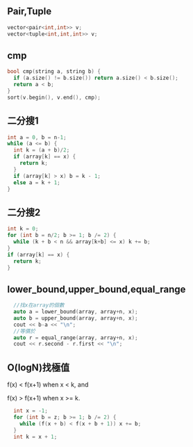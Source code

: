 ## Pair,Tuple
```cpp
vector<pair<int,int>> v;
vector<tuple<int,int,int>> v;
```
## cmp
```cpp
bool cmp(string a, string b) {
  if (a.size() != b.size()) return a.size() < b.size();
  return a < b;
}
sort(v.begin(), v.end(), cmp);
```
## 二分搜1
```cpp
int a = 0, b = n-1;
while (a <= b) {
  int k = (a + b)/2;
  if (array[k] == x) {
    return k;
  }
  if (array[k] > x) b = k - 1;
  else a = k + 1;
}
```
## 二分搜2
```cpp
int k = 0;
for (int b = n/2; b >= 1; b /= 2) {
  while (k + b < n && array[k+b] <= x) k += b;
}
if (array[k] == x) {
  return k;
}
```
## lower_bound,upper_bound,equal_range
```cpp
  //找x在array的個數
  auto a = lower_bound(array, array+n, x);
  auto b = upper_bound(array, array+n, x);
  cout << b-a << "\n";
  //等價於
  auto r = equal_range(array, array+n, x);
  cout << r.second - r.first << "\n";
```
## O(logN)找極值
f(x) < f(x+1) when x < k, and

f(x) > f(x+1) when x >= k.
```cpp
  int x = -1;
  for (int b = z; b >= 1; b /= 2) {
    while (f(x + b) < f(x + b + 1)) x += b;
  }
  int k = x + 1;
```

